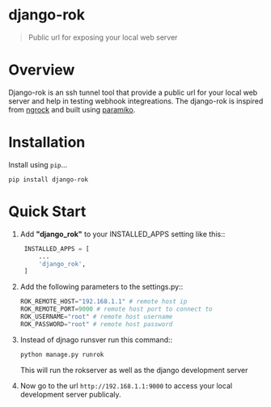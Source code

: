 # django-rok
> Public url for exposing your local web server

# Overview
Django-rok is an ssh tunnel tool that provide a public url for your local web server and help in testing webhook integreations.
The django-rok is inspired from <a href="https://ngrok.com/" traget="_blank">ngrock</a> and built using <a href="http://www.paramiko.org/" targat="_blank">paramiko</a>. 

# Installation

Install using `pip`...

    pip install django-rok
    

# Quick Start
1. Add <b>"django_rok"</b> to your INSTALLED_APPS setting like this::
   ```python
    INSTALLED_APPS = [
        ...
        'django_rok',
    ]
    ```
2. Add the following parameters to the settings.py::
    ```python
    ROK_REMOTE_HOST="192.168.1.1" # remote host ip
    ROK_REMOTE_PORT=9000 # remote host port to connect to
    ROK_USERNAME="root" # remote host username
    ROK_PASSWORD="root" # remote host password
    ```

3. Instead of djnago runsver run this command::
    ```python
    python manage.py runrok
    ```    
    This will run the rokserver as well as the django development server


4. Now go to the url ```http://192.168.1.1:9000``` to access your local development server publicaly.
